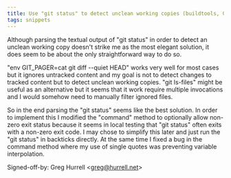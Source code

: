 ```yaml
---
title: Use "git status" to detect unclean working copies (buildtools, 06d81f7)
tags: snippets
---
```


Although parsing the textual output of "git status" in order to detect an unclean working copy doesn't strike me as the most elegant solution, it does seem to be about the only straightforward way to do so.

"env GIT_PAGER=cat git diff --quiet HEAD" works very well for most cases but it ignores untracked content and my goal is not to detect changes to tracked content but to detect unclean working copies. "git ls-files" might be useful as an alternative but it seems that it work require multiple invocations and I would somehow need to manually filter ignored files.

So in the end parsing the "git status" seems like the best solution. In order to implement this I modified the "command" method to optionally allow non-zero exit status because it seems in local testing that "git status" often exits with a non-zero exit code. I may chose to simplify this later and just run the "git status" in backticks directly. At the same time I fixed a bug in the command method where my use of single quotes was preventing variable interpolation.

Signed-off-by: Greg Hurrell &lt;greg@hurrell.net&gt;
